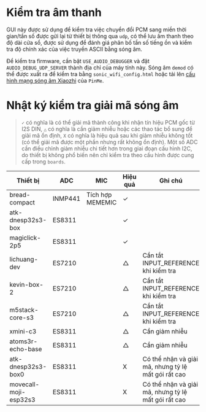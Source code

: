 # Kiểm tra âm thanh
GUI này được sử dụng để kiểm tra việc chuyển đổi PCM sang miền thời gian/tần số được gửi lại từ thiết bị thông qua `udp`, có thể lưu âm thanh theo độ dài cửa sổ, được sử dụng để đánh giá phân bố tần số tiếng ồn và kiểm tra độ chính xác của việc truyền ASCII bằng sóng âm.

Để kiểm tra firmware, cần bật `USE_AUDIO_DEBUGGER` và đặt `AUDIO_DEBUG_UDP_SERVER` thành địa chỉ của máy tính này.
Sóng âm `demod` có thể được xuất ra để kiểm tra bằng `sonic_wifi_config.html` hoặc tải lên [cấu hình mạng sóng âm Xiaozhi](https://iqf7jnhi.pinit.eth.limo) của `PinMe`.

# Nhật ký kiểm tra giải mã sóng âm

> `✓` có nghĩa là có thể giải mã thành công khi nhận tín hiệu PCM gốc từ I2S DIN, `△` có nghĩa là cần giảm nhiễu hoặc các thao tác bổ sung để giải mã ổn định, `X` có nghĩa là hiệu quả sau khi giảm nhiễu không tốt (có thể giải mã được một phần nhưng rất không ổn định).
> Một số ADC cần điều chỉnh giảm nhiễu chi tiết hơn trong giai đoạn cấu hình I2C, do thiết bị không phổ biến nên chỉ kiểm tra theo cấu hình được cung cấp trong `boards`.

| Thiết bị | ADC | MIC | Hiệu quả | Ghi chú |
| ---- | ---- | --- | --- | ---- |
| bread-compact | INMP441 | Tích hợp MEMEMIC | ✓ |
| atk-dnesp32s3-box | ES8311 | | ✓ |
| magiclick-2p5 | ES8311 | | ✓ |
| lichuang-dev  | ES7210 | | △ | Cần tắt INPUT_REFERENCE khi kiểm tra
| kevin-box-2 | ES7210 | | △ | Cần tắt INPUT_REFERENCE khi kiểm tra
| m5stack-core-s3 | ES7210 | | △ | Cần tắt INPUT_REFERENCE khi kiểm tra
| xmini-c3 | ES8311 | | △ | Cần giảm nhiễu
| atoms3r-echo-base | ES8311 | | △ | Cần giảm nhiễu
| atk-dnesp32s3-box0 | ES8311 | | X | Có thể nhận và giải mã, nhưng tỷ lệ mất gói rất cao
| movecall-moji-esp32s3 | ES8311 | | X | Có thể nhận và giải mã, nhưng tỷ lệ mất gói rất cao